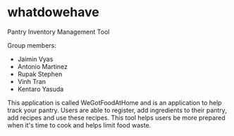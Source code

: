 # whatdowehave
Pantry Inventory Management Tool

Group members:
- Jaimin Vyas
- Antonio Martinez
- Rupak Stephen
- Vinh Tran
- Kentaro Yasuda

This application is called WeGotFoodAtHome and is an application to help track your pantry. 
Users are able to register, add ingredients to their pantry, add recipes and use these recipes.
This tool helps users be more prepared when it's time to cook and helps limit food waste.
